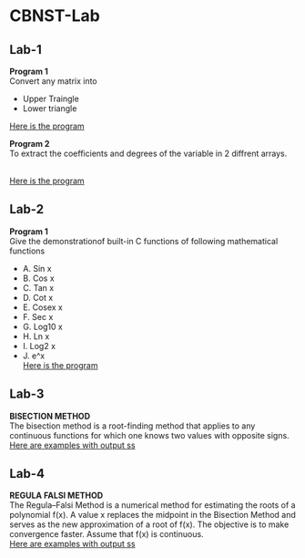 # CBNST-Lab

## Lab-1
**Program 1** </br>Convert any matrix into 
* Upper Traingle
* Lower triangle</br>

[Here is the program](https://github.com/akshatprogrammer/CBNST-Lab/blob/main/UpperAndLowerTriangle.cpp)</br>

**Program 2** </br>To extract the coefficients and degrees of the variable in 2 diffrent arrays.

</br>[Here is the program](https://github.com/akshatprogrammer/CBNST-Lab/blob/main/DegreeAndCoeffecient.cpp)

## Lab-2
**Program 1**</br>Give the demonstrationof built-in C functions of following mathematical functions
* A. Sin x
* B. Cos x
* C. Tan x
* D. Cot x
* E. Cosex x
* F. Sec x
* G. Log10 x
* H. Ln x
* I. Log2 x
* J. e^x
</br>[Here is the program](https://github.com/akshatprogrammer/CBNST-Lab/blob/main/UseOfMathematicalFunctions.cpp)


## Lab-3
**BISECTION METHOD**</br>
The bisection method is a root-finding method that applies to any continuous functions for which one knows two values with opposite signs.
</br>[Here are examples with output ss](https://github.com/akshatprogrammer/CBNST-Lab/tree/Bisection/Bisection)

## Lab-4
**REGULA FALSI METHOD**</br>
The Regula–Falsi Method is a numerical method for estimating the roots of a polynomial f(x). A value x replaces the midpoint in the Bisection Method and serves as the new approximation of a root of f(x). The objective is to make convergence faster. Assume that f(x) is continuous.
</br>[Here are examples with output ss](https://github.com/akshatprogrammer/CBNST-Lab/tree/Root-Finding-Methods/Regula%20Falsi)
